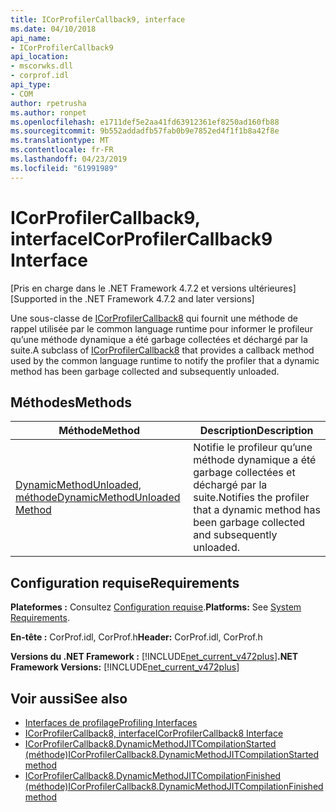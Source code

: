 ```yaml
---
title: ICorProfilerCallback9, interface
ms.date: 04/10/2018
api_name:
- ICorProfilerCallback9
api_location:
- mscorwks.dll
- corprof.idl
api_type:
- COM
author: rpetrusha
ms.author: ronpet
ms.openlocfilehash: e1711def5e2aa41fd63912361ef8250ad160fb88
ms.sourcegitcommit: 9b552addadfb57fab0b9e7852ed4f1f1b8a42f8e
ms.translationtype: MT
ms.contentlocale: fr-FR
ms.lasthandoff: 04/23/2019
ms.locfileid: "61991989"
---
```

# <a name="icorprofilercallback9-interface"></a><span data-ttu-id="2dbe7-102">ICorProfilerCallback9, interface</span><span class="sxs-lookup"><span data-stu-id="2dbe7-102">ICorProfilerCallback9 Interface</span></span>
<span data-ttu-id="2dbe7-103">[Pris en charge dans le .NET Framework 4.7.2 et versions ultérieures]</span><span class="sxs-lookup"><span data-stu-id="2dbe7-103">[Supported in the .NET Framework 4.7.2 and later versions]</span></span>  

 <span data-ttu-id="2dbe7-104">Une sous-classe de [ICorProfilerCallback8](icorprofilercallback8-interface.md) qui fournit une méthode de rappel utilisée par le common language runtime pour informer le profileur qu’une méthode dynamique a été garbage collectées et déchargé par la suite.</span><span class="sxs-lookup"><span data-stu-id="2dbe7-104">A subclass of [ICorProfilerCallback8](icorprofilercallback8-interface.md) that provides a callback method used by the common language runtime to notify the profiler that a dynamic method has been garbage collected and subsequently unloaded.</span></span>  
  
## <a name="methods"></a><span data-ttu-id="2dbe7-105">Méthodes</span><span class="sxs-lookup"><span data-stu-id="2dbe7-105">Methods</span></span>  
  
|<span data-ttu-id="2dbe7-106">Méthode</span><span class="sxs-lookup"><span data-stu-id="2dbe7-106">Method</span></span>|<span data-ttu-id="2dbe7-107">Description</span><span class="sxs-lookup"><span data-stu-id="2dbe7-107">Description</span></span>|  
|------------|-----------------|  
|[<span data-ttu-id="2dbe7-108">DynamicMethodUnloaded, méthode</span><span class="sxs-lookup"><span data-stu-id="2dbe7-108">DynamicMethodUnloaded Method</span></span>](ICorProfilerCallback9-dynamicmethodunloaded-method.md)|<span data-ttu-id="2dbe7-109">Notifie le profileur qu’une méthode dynamique a été garbage collectées et déchargé par la suite.</span><span class="sxs-lookup"><span data-stu-id="2dbe7-109">Notifies the profiler that a dynamic method has been garbage collected and subsequently unloaded.</span></span>|  
  
## <a name="requirements"></a><span data-ttu-id="2dbe7-110">Configuration requise</span><span class="sxs-lookup"><span data-stu-id="2dbe7-110">Requirements</span></span>  
 <span data-ttu-id="2dbe7-111">**Plateformes :** Consultez [Configuration requise](../../get-started/system-requirements.md).</span><span class="sxs-lookup"><span data-stu-id="2dbe7-111">**Platforms:** See [System Requirements](../../get-started/system-requirements.md).</span></span>  
  
 <span data-ttu-id="2dbe7-112">**En-tête :** CorProf.idl, CorProf.h</span><span class="sxs-lookup"><span data-stu-id="2dbe7-112">**Header:** CorProf.idl, CorProf.h</span></span>  
  
<span data-ttu-id="2dbe7-113">**Versions du .NET Framework :** [!INCLUDE[net_current_v472plus](../../../../includes/net-current-v472plus.md)]</span><span class="sxs-lookup"><span data-stu-id="2dbe7-113">**.NET Framework Versions:** [!INCLUDE[net_current_v472plus](../../../../includes/net-current-v472plus.md)]</span></span>  

## <a name="see-also"></a><span data-ttu-id="2dbe7-114">Voir aussi</span><span class="sxs-lookup"><span data-stu-id="2dbe7-114">See also</span></span>

- [<span data-ttu-id="2dbe7-115">Interfaces de profilage</span><span class="sxs-lookup"><span data-stu-id="2dbe7-115">Profiling Interfaces</span></span>](profiling-interfaces.md)
- [<span data-ttu-id="2dbe7-116">ICorProfilerCallback8, interface</span><span class="sxs-lookup"><span data-stu-id="2dbe7-116">ICorProfilerCallback8 Interface</span></span>](icorprofilercallback9-interface.md)
- [<span data-ttu-id="2dbe7-117">ICorProfilerCallback8.DynamicMethodJITCompilationStarted (méthode)</span><span class="sxs-lookup"><span data-stu-id="2dbe7-117">ICorProfilerCallback8.DynamicMethodJITCompilationStarted method</span></span>](icorprofilercallback8-dynamicmethodjitcompilationstarted-method.md)
- [<span data-ttu-id="2dbe7-118">ICorProfilerCallback8.DynamicMethodJITCompilationFinished (méthode)</span><span class="sxs-lookup"><span data-stu-id="2dbe7-118">ICorProfilerCallback8.DynamicMethodJITCompilationFinished method</span></span>](icorprofilercallback8-dynamicmethodjitcompilationfinished-method.md)
